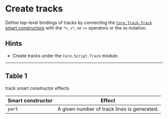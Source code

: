 # Create tracks

Define top-level bindings of tracks by connecting the [`Core.Track.Track` smart
constructors](#table-1) with the `*>`, `<*`, or `>>` operators or the `do`
notation.

## Hints

- Create tracks under the `Core.Script.Track` module.

---

## Table 1

track smart constructor effects

|Smart constructor|Effect                                     |
|-----------------|-------------------------------------------|
|`part`           |A given number of track lines is generated.|
